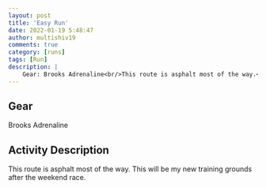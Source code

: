 ```yaml
---
layout: post
title: 'Easy Run'
date: 2022-01-19 5:48:47
author: multishiv19
comments: true
category: [runs]
tags: [Run]
description: |
    Gear: Brooks Adrenaline<br/>This route is asphalt most of the way.<br/>This will be my new training grounds after the weekend race. 
---
```


## Gear
Brooks Adrenaline

## Activity Description
This route is asphalt most of the way.
This will be my new training grounds after the weekend race. 


<div width='100%' class='strava-embed-placeholder' data-embed-type='activity' data-embed-id='6549428500'></div>
<script src='https://strava-embeds.com/embed.js'></script>
